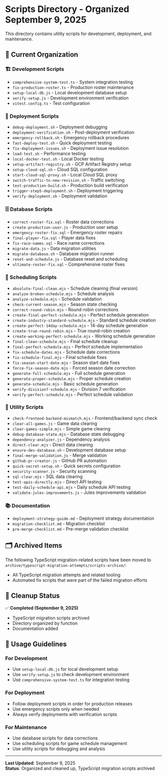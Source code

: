 # Scripts Directory - Organized September 9, 2025

This directory contains utility scripts for development, deployment, and maintenance.

## 📂 **Current Organization**

### **🏗️ Development Scripts**
- `comprehensive-system-test.ts` - System integration testing
- `fix-production-roster.ts` - Production roster maintenance
- `setup-local-db.js` - Local development database setup
- `verify-setup.js` - Development environment verification
- `vitest.config.ts` - Test configuration

### **🚀 Deployment Scripts**
- `debug-deployment.sh` - Deployment debugging
- `deployment-verification.sh` - Post-deployment verification
- `emergency-rollback.sh` - Emergency rollback procedures
- `fast-deploy-test.sh` - Quick deployment testing
- `fix-deployment-issues.sh` - Deployment issue resolution
- `load-test.sh` - Performance testing
- `local-docker-test.sh` - Local Docker testing
- `setup-artifact-registry.sh` - GCP Artifact Registry setup
- `setup-cloud-sql.sh` - Cloud SQL configuration
- `start-cloud-sql-proxy.sh` - Local Cloud SQL proxy
- `switch-traffic-to-new-revision.sh` - Traffic switching
- `test-production-build.sh` - Production build verification
- `trigger-step5-deployment.sh` - Deployment triggering
- `verify-deployment.sh` - Deployment validation

### **🗄️ Database Scripts**
- `correct-roster-fix.sql` - Roster data corrections
- `create-production-user.js` - Production user setup
- `emergency-roster-fix.sql` - Emergency roster repairs
- `final-player-fix.sql` - Player data fixes
- `fix-race-names.sql` - Race name corrections
- `migrate-data.js` - Data migration utilities
- `migrate-database.sh` - Database migration runner
- `reset-and-schedule.js` - Database reset and scheduling
- `ultimate-roster-fix.sql` - Comprehensive roster fixes

### **📅 Scheduling Scripts**
- `absolute-final-clean.mjs` - Schedule cleaning (final version)
- `analyze-broken-schedule.mjs` - Schedule analysis
- `analyze-schedule.mjs` - Schedule validation
- `check-current-season.mjs` - Season state checking
- `correct-round-robin.mjs` - Round-robin corrections
- `create-final-perfect-schedule.mjs` - Perfect schedule generation
- `create-industry-standard-schedule.mjs` - Standard schedule creation
- `create-perfect-14day-schedule.mjs` - 14-day schedule generation
- `create-true-round-robin.mjs` - True round-robin creation
- `create-working-perfect-schedule.mjs` - Working schedule generation
- `final-clean-schedule.mjs` - Final schedule cleanup
- `final-perfect-schedule.mjs` - Perfect schedule implementation
- `fix-schedule-dates.mjs` - Schedule date corrections
- `fix-schedule-final.mjs` - Final schedule fixes
- `fix-season-start-date.mjs` - Season start date fixes
- `force-fix-season-date.mjs` - Forced season date correction
- `generate-full-schedule.mjs` - Full schedule generation
- `generate-proper-schedule.mjs` - Proper schedule creation
- `generate-schedule.mjs` - Basic schedule generation
- `verify-division7-schedule.mjs` - Division 7 verification
- `verify-perfect-schedule.mjs` - Perfect schedule validation

### **🔧 Utility Scripts**
- `check-frontend-backend-mismatch.mjs` - Frontend/backend sync check
- `clear-all-games.js` - Game data clearing
- `clear-games-simple.mjs` - Simple game clearing
- `debug-database-state.mjs` - Database state debugging
- `dependency-analyzer.js` - Dependency analysis
- `direct-clear.mjs` - Direct data clearing
- `ensure-dev-database.sh` - Development database setup
- `final-merge-validation.js` - Merge validation
- `github-pr-creator.js` - GitHub PR automation
- `quick-secret-setup.sh` - Quick secrets configuration
- `security-scanner.js` - Security scanning
- `sql-clear.mjs` - SQL data clearing
- `test-apis-directly.mjs` - Direct API testing
- `test-daily-schedule-api.mjs` - Daily schedule API testing
- `validate-jules-improvements.js` - Jules improvements validation

### **📚 Documentation**
- `deployment-strategy-guide.md` - Deployment strategy documentation
- `migration-checklist.md` - Migration checklist
- `pre-merge-checklist.md` - Pre-merge validation checklist

## 🗂️ **Archived Items**

The following TypeScript migration-related scripts have been moved to `archive/typescript-migration-attempts/scripts-archive/`:
- All TypeScript migration attempts and related tooling
- Automated fix scripts that were part of the failed migration efforts

## 🧹 **Cleanup Status**

✅ **Completed (September 9, 2025)**
- TypeScript migration scripts archived
- Directory organized by function
- Documentation added

## 📝 **Usage Guidelines**

### **For Development**
- Use `setup-local-db.js` for local development setup
- Use `verify-setup.js` to check development environment
- Use `comprehensive-system-test.ts` for integration testing

### **For Deployment**  
- Follow deployment scripts in order for production releases
- Use emergency scripts only when needed
- Always verify deployments with verification scripts

### **For Maintenance**
- Use database scripts for data corrections
- Use scheduling scripts for game schedule management
- Use utility scripts for debugging and analysis

---

**Last Updated**: September 9, 2025  
**Status**: Organized and cleaned up, TypeScript migration scripts archived